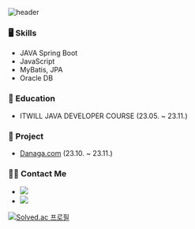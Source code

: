![header](https://capsule-render.vercel.app/api?type=transparent&height=50&section=header&text=rococoding&fontColor=0866FF&fontSize=30) 
### 🖥 Skills
- JAVA Spring Boot
- JavaScript
- MyBatis, JPA
- Oracle DB

### 🏫 Education
- ITWILL JAVA DEVELOPER COURSE (23.05. ~ 23.11.)

### 💾 Project
- [Danaga.com](https://github.com/Roco-LEE/IWILL_TEAM_PROJECT) (23.10. ~ 23.11.)

### 🙋‍♂️ Contact Me
- [<img src="https://img.shields.io/badge/로꼬코딩-000000?style=for-the-badge&logo=tistory&logoColor=white">](https://rococoding.tistory.com/)
- [<img src="https://img.shields.io/badge/LinkedIn-0A66C2?style=for-the-badge&logo=linkedin&logoColor=white">]([https://rococoding.tistory.com/](https://www.linkedin.com/in/hyunseung-lee-318016133/))

[![Solved.ac 프로필](http://mazassumnida.wtf/api/v2/generate_badge?boj=roco_lee)](https://solved.ac/profile/roco_lee)
